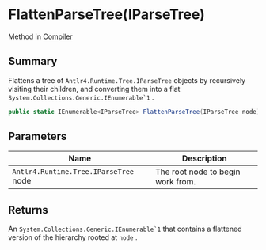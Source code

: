 # FlattenParseTree(IParseTree)

Method in [Compiler](./)

## Summary

Flattens a tree of `Antlr4.Runtime.Tree.IParseTree` objects by recursively visiting their children, and converting them into a flat ``System.Collections.Generic.IEnumerable`1`` .

```csharp
public static IEnumerable<IParseTree> FlattenParseTree(IParseTree node)
```

## Parameters

| Name                                  | Description                       |
| ------------------------------------- | --------------------------------- |
| `Antlr4.Runtime.Tree.IParseTree` node | The root node to begin work from. |

## Returns

An ``System.Collections.Generic.IEnumerable`1`` that contains a flattened version of the hierarchy rooted at `node` .
